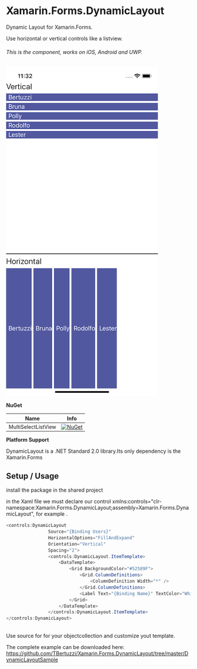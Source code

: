 # Xamarin.Forms.DynamicLayout

Dynamic Layout for Xamarin.Forms. 

Use horizontal or vertical controls like a listview.
 
 ###### This is the component, works on iOS, Android and UWP.
 
![](https://github.com/TBertuzzi/Xamarin.Forms.DynamicLayout/blob/master/Resource/sampleApp.png?raw=true)
 
**NuGet**

|Name|Info|
| ------------------- | :------------------: |
|MultiSelectListView|[![NuGet](https://img.shields.io/badge/nuget-1.0.0-blue.svg)](https://www.nuget.org/packages/Xamarin.Forms.DynamicLayout/)|

**Platform Support**

DynamicLayout is a .NET Standard 2.0 library.Its only dependency is the Xamarin.Forms

## Setup / Usage

install the package in the shared project

in the Xaml file we must declare our control xmlns:controls="clr-namespace:Xamarin.Forms.DynamicLayout;assembly=Xamarin.Forms.DynamicLayout", for example .

```csharp
<controls:DynamicLayout
                Source="{Binding Users}"
                HorizontalOptions="FillAndExpand"
                Orientation="Vertical"
                Spacing="2">
                <controls:DynamicLayout.ItemTemplate>
                    <DataTemplate>
                        <Grid BackgroundColor="#52589F">
                            <Grid.ColumnDefinitions>
                                <ColumnDefinition Width="*" />
                            </Grid.ColumnDefinitions>
                            <Label Text="{Binding Name}" TextColor="White" FontSize="Medium" VerticalTextAlignment="Center" />
                        </Grid>
                    </DataTemplate>
                </controls:DynamicLayout.ItemTemplate>
</controls:DynamicLayout>
            
```

Use source for for your objectcollection and customize yout template.

The complete example can be downloaded here: https://github.com/TBertuzzi/Xamarin.Forms.DynamicLayout/tree/master/DynamicLayoutSample


